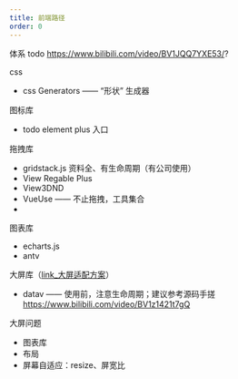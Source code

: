 ```yaml
---
title: 前端路径
order: 0
---
```


体系 todo
https://www.bilibili.com/video/BV1JQQ7YXE53/?

css

+ css Generators —— “形状” 生成器

图标库

+ todo element plus 入口

拖拽库

+ gridstack.js 资料全、有生命周期（有公司使用）
+ View Regable Plus
+ View3DND
+ VueUse —— 不止拖拽，工具集合
+ 

图表库

+ echarts.js
+ antv

大屏库（[link_大屏适配方案](./feature-screen.md)）

+ datav —— 使用前，注意生命周期；建议参考源码手搓
<https://www.bilibili.com/video/BV1z1421t7gQ>

大屏问题

+ 图表库
+ 布局
+ 屏幕自适应：resize、屏宽比
